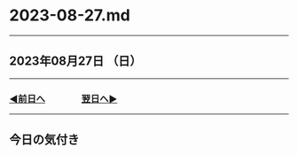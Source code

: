 # 2023-08-27.md

---

## 2023年08月27日 （日）

---

### [◀️前日へ](https://github.com/yuasys/chatty-journal/blob/main/2023/08/2023-08-26.md)&emsp;&emsp;&emsp;&emsp;[翌日へ▶️](https://github.com/yuasys/chatty-journal/blob/main/2023/08/2023-08-28.md)

---

## 今日の気付き
